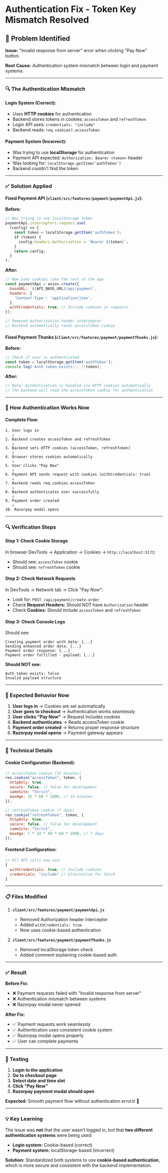 # Authentication Fix - Token Key Mismatch Resolved

## 🐛 Problem Identified

**Issue:** "Invalid response from server" error when clicking "Pay Now" button.

**Root Cause:** Authentication system mismatch between login and payment systems.

---

### **🔍 The Authentication Mismatch**

#### **Login System (Correct):**
- Uses **HTTP cookies** for authentication
- Backend stores tokens in cookies: `accessToken` and `refreshToken`
- Login API uses: `credentials: "include"`
- Backend reads: `req.cookies?.accessToken`

#### **Payment System (Incorrect):**
- Was trying to use **localStorage** for authentication
- Payment API expected: `Authorization: Bearer <token>` header
- Was looking for: `localStorage.getItem('authToken')`
- Backend couldn't find the token

---

### **✅ Solution Applied**

#### **Fixed Payment API (`client/src/features/payment/paymentApi.js`):**

**Before:**
```javascript
// Was trying to use localStorage token
paymentApi.interceptors.request.use(
  (config) => {
    const token = localStorage.getItem('authToken');
    if (token) {
      config.headers.Authorization = `Bearer ${token}`;
    }
    return config;
  }
);
```

**After:**
```javascript
// Now uses cookies like the rest of the app
const paymentApi = axios.create({
  baseURL: `${API_BASE_URL}/api/payment`,
  headers: {
    'Content-Type': 'application/json',
  },
  withCredentials: true, // Include cookies in requests
});

// Removed Authorization header interceptor
// Backend automatically reads accessToken cookie
```

#### **Fixed Payment Thunks (`client/src/features/payment/paymentThunks.js`):**

**Before:**
```javascript
// Check if user is authenticated
const token = localStorage.getItem('authToken');
console.log('Auth token exists:', !!token);
```

**After:**
```javascript
// Note: Authentication is handled via HTTP cookies automatically
// The backend will read the accessToken cookie for authentication
```

---

### **🎯 How Authentication Works Now**

#### **Complete Flow:**
```
1. User logs in
   ↓
2. Backend creates accessToken and refreshToken
   ↓
3. Backend sets HTTP cookies (accessToken, refreshToken)
   ↓
4. Browser stores cookies automatically
   ↓
5. User clicks "Pay Now"
   ↓
6. Payment API sends request with cookies (withCredentials: true)
   ↓
7. Backend reads req.cookies.accessToken
   ↓
8. Backend authenticates user successfully
   ↓
9. Payment order created
   ↓
10. Razorpay modal opens
```

---

### **🔍 Verification Steps**

#### **Step 1: Check Cookie Storage**
In browser DevTools → Application → Cookies → `http://localhost:5173`:
- Should see: `accessToken` cookie
- Should see: `refreshToken` cookie

#### **Step 2: Check Network Requests**
In DevTools → Network tab → Click "Pay Now":
- Look for: `POST /api/payment/create-order`
- Check **Request Headers:** Should NOT have `Authorization` header
- Check **Cookies:** Should include `accessToken` and `refreshToken`

#### **Step 3: Check Console Logs**
Should see:
```
Creating payment order with data: {...}
Sending enhanced order data: {...}
Payment order response: {...}
Payment order fulfilled - payload: {...}
```

**Should NOT see:**
```
Auth token exists: false
Invalid payload structure
```

---

### **🎯 Expected Behavior Now**

1. **User logs in** → Cookies are set automatically
2. **User goes to checkout** → Authentication works seamlessly
3. **User clicks "Pay Now"** → Request includes cookies
4. **Backend authenticates** → Reads accessToken cookie
5. **Payment order created** → Returns proper response structure
6. **Razorpay modal opens** → Payment gateway appears

---

### **🔧 Technical Details**

#### **Cookie Configuration (Backend):**
```javascript
// accessToken cookie (15 minutes)
res.cookie("accessToken", token, {
  httpOnly: true,
  secure: false, // false for development
  sameSite: "Strict",
  maxAge: 15 * 60 * 1000, // 15 minutes
});

// refreshToken cookie (7 days)
res.cookie("refreshToken", token, {
  httpOnly: true,
  secure: false, // false for development
  sameSite: "Strict", 
  maxAge: 7 * 24 * 60 * 60 * 1000, // 7 days
});
```

#### **Frontend Configuration:**
```javascript
// All API calls now use:
{
  withCredentials: true, // Include cookies
  credentials: "include" // Alternative for fetch
}
```

---

### **📋 Files Modified**

1. **`client/src/features/payment/paymentApi.js`**
   - Removed Authorization header interceptor
   - Added `withCredentials: true`
   - Now uses cookie-based authentication

2. **`client/src/features/payment/paymentThunks.js`**
   - Removed localStorage token check
   - Added comment explaining cookie-based auth

---

### **✅ Result**

**Before Fix:**
- ❌ Payment requests failed with "Invalid response from server"
- ❌ Authentication mismatch between systems
- ❌ Razorpay modal never opened

**After Fix:**
- ✅ Payment requests work seamlessly
- ✅ Authentication uses consistent cookie system
- ✅ Razorpay modal opens properly
- ✅ User can complete payments

---

### **🎯 Testing**

1. **Login to the application**
2. **Go to checkout page**
3. **Select date and time slot**
4. **Click "Pay Now"**
5. **Razorpay payment modal should open**

**Expected:** Smooth payment flow without authentication errors! 🚀

---

### **💡 Key Learning**

The issue was **not** that the user wasn't logged in, but that **two different authentication systems** were being used:

- **Login system:** Cookie-based (correct)
- **Payment system:** localStorage-based (incorrect)

**Solution:** Standardized both systems to use **cookie-based authentication**, which is more secure and consistent with the backend implementation.
